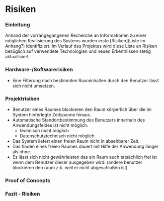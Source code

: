 # Risiken
### Einleitung
Anhand der vorrangegangenen Recherche an Informationen zu einer möglichen Realisierung des Systems wurden erste [Risiken](Liste im Anhang?) identifiziert. Im Verlauf des Projektes wird diese Liste an Risiken bezüglich auf verwendete Technologien und neuen Erkentnissen stetig aktuallisiert.

### Hardware-/Softwarerisiken
- Eine Filterung nach bestimmten Rauminhalten durch den Benutzer lässt sich nicht umsetzen.

### Projektrisiken
- Benutzer eines Raumes blockieren den Raum körperlich über die im System hinterlegte Zeitspanne hinaus.
- Automatische Standortbestimmung des Benutzers innerhalb des Anwendungsfeldes ist nicht möglich.
    - technisch nicht möglich
    - Datenschutztechnisch nicht möglich
- Das System liefert einen freien Raum nicht in absehbarer Zeit.
- Das finden eines freien Raumes dauert mit Hilfe der Anwendung länger als ohne.
- Es lässt sich nicht gewährleisten das ein Raum auch tatsächlich frei ist wenn dem Benutzer dieser ausgegeben wird. (andere benutzer blockieren den raum z.b. weil er nicht abgeschloßen ist)


<!-- auflistung von Risiken -->

### Proof of Concepts
<!-- PoCs in bekannter Form aufschreiben, vielleicht nur Zusammenfassung und alle PoCs in den Anhang? -->
<!--
- __Abstand zwischen 2 Räumen/Markern ist zu groß um eine effektive Standortbestimmung des Benutzers durchführen zu können:__
    - Exit:
        - Es kann von jeder Position im Gebäude aus ein Marker erkannt werden.
    - Fail:
        - Es gibt Positionen im Gebäude, von denen aus kein Marker erkannt werden kann.
    - Fallback:
        - Marker zur Standortbestimmung werden in festen regelmäßigen Abständen angebracht.
-->        
        
### Fazit - Risiken




<!-- Technologische Risiken -->
<!--

### Hard-/Softwarerisiken
- Die automatische Aufhebung des Vorschlags/Reservierung/Buchung eines Raumes kann nicht automatisch erfolgen.
- Abstand zwischen 2 Räumen/Markern ist zu groß um eine effektive Standortbestimmung des Benutzers durchführen zu können.
- Personenerkennung im Raum durch YOLO ist nicht effektiv realisierbar.
- Bluetooth Signale behindern sich gegenseitig im Ablauf
- Endgerät des Benutzers unterstützt kein Bluetooth.
- Es kann auf Clientseite keine Verbindung mit dem Minicomputer im Raum aufgebaut werden.
- Equipment im Raum wird aus diesem entfernt, was nicht im System registriert wird.
- RFID eines Gegenstandes wird beim verlassen des Raumes nicht erkannt.
    - wenn das Item dann aber in einem anderen Raum registriert wird muss er trotzdem aktuallisiert werden (aus alten Raum austragen, in neuen Raum eintragen).
- RFID eines Gegenstandes wird fälschlicherweise aus einem Raum ausgetragen obwohl er sich noch darin befindet (Gegenstand kommt in die Nähe des RFID Sensors).


-->
















